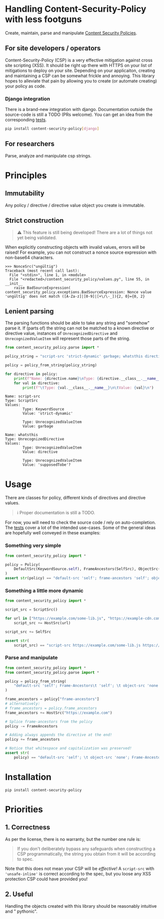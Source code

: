 # Handling Content-Security-Policy with less footguns

Create, maintain, parse and
manipulate [Content Security Policies](https://developer.mozilla.org/docs/Web/HTTP/Headers/Content-Security-Policy).

## For site developers / operators

Content-Security-Policy (CSP) is a very effective mitigation against cross site
scripting (XSS). It should be right up there with HTTPS on your list of mitigations to
deploy on your site. Depending on your applicaiton, creating and maintaining a CSP can
be somewhat frickle and annoying. This library hopes to alleviate that pain by allowing
you to create (or automate creating) your policy as code.

### Django integration

There is a brand-new integration with django. Documentation outside the source-code is
still a TODO (PRs welcome). You can get an idea from the corresponding
[tests](content_security_policy/django/test).

```sh
pip install content-security-policy[django]
```

## For researchers

Parse, analyze and manipulate csp strings.

# Principles

## Immutability

Any policy / directive / directive value object you create is immutable.

## Strict construction

> :warning: This feature is still being developed! There are a lot of things not yet
> being validated.

When explicitly constructing objects with invalid values, errors will be raised! For
example, you can not construct a nonce source expression with non-base64 characters.

```
>>> NonceSrc("ungültig")
Traceback (most recent call last):
  File "<stdin>", line 1, in <module>
  File "<redacted>/content_security_policy/values.py", line 55, in __init__
    raise BadSourceExpression(
content_security_policy.exceptions.BadSourceExpression: Nonce value 'ungültig' does not match ([A-Za-z]|[0-9]|[+\/\-_]){2, 0}={0, 2}
```

## Lenient parsing

The parsing functions should be able to take any string and "somehow" parse it. If
(parts of) the string can not be matched to a known directive or directive value,
instances of `UnrecognizedDirective` and `UnrecognizedValueItem` will represent those
parts of the string.

```python
from content_security_policy.parse import *

policy_string = "script-src 'strict-dynamic' garbage; whatsthis directive 'supposedTobe'?"

policy = policy_from_string(policy_string)

for directive in policy:
    print(f"Name: {directive.name}\nType: {directive.__class__.__name__}\nValues:")
    for val in directive:
        print(f"\tType: {val.__class__.__name__}\n\tValue: {val}\n")
```

```
Name: script-src
Type: ScriptSrc
Values:
        Type: KeywordSource
        Value: 'strict-dynamic'

        Type: UnrecognizedValueItem
        Value: garbage

Name: whatsthis
Type: UnrecognizedDirective
Values:
        Type: UnrecognizedValueItem
        Value: directive

        Type: UnrecognizedValueItem
        Value: 'supposedTobe'?
```

# Usage

There are classes for policy, different kinds of directives and directive values.

> :information_source: Proper documentation is still a TODO.

For now, you will need to check the source code / rely on auto-completion.
The [tests](./content_security_policy/test) cover a lot of the intended use-cases.
Some of the general ideas are hopefully well conveyed in these examples:

### Something very simple

```python
from content_security_policy import *

policy = Policy(
    DefaultSrc(KeywordSource.self), FrameAncestors(SelfSrc), ObjectSrc(NoneSrc)
)
assert str(policy) == "default-src 'self'; frame-ancestors 'self'; object-src 'none'"
```

### Something a little more dynamic

```python
from content_security_policy import *

script_src = ScriptSrc()

for url in ["https://example.com/some-lib.js", "https://example-cdn.com/other-lib.js"]:
    script_src += HostSrc(url)

script_src += SelfSrc

assert str(
    script_src) == "script-src https://example.com/some-lib.js https://example-cdn.com/other-lib.js 'self'"
```

### Parse and manipulate

```python
from content_security_policy import *
from content_security_policy.parse import *

policy = policy_from_string(
    "deFault-src 'self'; Frame-Ancestors\t 'self'; \t object-src 'none'"
)

frame_ancestors = policy["frame-ancestors"]
# alternatively:
# frame_ancestors = policy.frame_ancestors
frame_ancestors += HostSrc("https://example.com")

# Splice frame-ancestors from the policy
policy -= FrameAncestors

# Adding always appends the directive at the end!  
policy += frame_ancestors

# Notice that whitespace and capitalization was preserved!
assert str(
    policy) == "deFault-src 'self'; \t object-src 'none'; Frame-Ancestors\t 'self' https://example.com"
```

# Installation

```shell
pip install content-security-policy
```

# Priorities

## 1. Correctness

As per the license, there is no warranty, but the number one rule is:
> If you don't deliberately bypass any safeguards when constructing a CSP
> programmatically, the string you obtain from it will be according to spec.

Note that this does not mean your CSP will be _effective_! A `script-src`
with `'unsafe-inline'` is correct according to the spec, but you loose any XSS
protection CSP could have provided you!

## 2. Useful

Handling the objects created with this library should be reasonably intuitive and "
pythonic".
